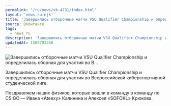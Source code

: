 ```yaml
---
permalink: '/ru/news/vk-4731/index.html'
layout: 'news.ru.njk'
title: 'Завершились отборочные матчи VSU Qualifier Championship и определилась сборная для участия во В…'
source: ВКонтакте
tags:
  - news_ru
description: 'Завершились отборочные матчи VSU Qualifier Championship и определилась сборная для участия во В…'
updatedAt: 1509793260
---
```

![Завершились отборочные матчи VSU Qualifier Championship и определилась сборная для участия во В…](https://sun9-57.userapi.com/impf/c840224/v840224944/44d1d/QBeJVN-Hm1Q.jpg?size=1280x855&quality=96&sign=b8417678afe8378e227e30874ec7847d&c_uniq_tag=FXZESAKW4eJTMZQkJ7woQqZRDeEyjelchFcT4YfbLGY&type=album)

Завершились отборочные матчи VSU Qualifier Championship и определилась сборная для участия во Всероссийской киберспортивной студенческой лиге.

Поздравляем наших физиков, которые вошли в команду в команду по CS:GO — Ивана «Ateexy» Калинина и Алексея «SOFOKL» Крюкова.

